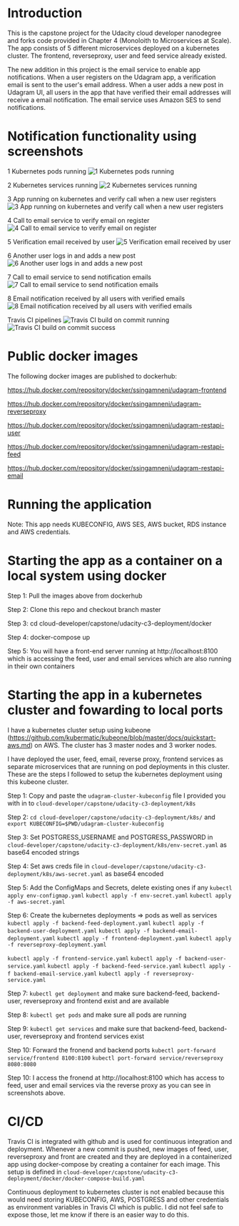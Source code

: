 # Introduction
This is the capstone project for the Udacity cloud developer nanodegree and forks code provided in Chapter 4 (Monoloith to Microservices at Scale).
The app consists of 5 different microservices deployed on a kubernetes cluster. The frontend, reverseproxy, user and feed service already existed.

The new addition in this project is the email service to enable app notifications. 
When a user registers on the Udagram app, a verification email is sent to the user's email address. When a user adds a new post in Udagram UI, all users in the app that have verified their email addresses will receive a email notification. The email service uses Amazon SES to send notifications.

# Notification functionality using screenshots
1 Kubernetes pods running
![1 Kubernetes pods running](1_kubernetes_pods.png)

2 Kubernetes services running
![2 Kubernetes services running](2_kubernetes_services.png)

3 App running on kubernetes and verify call when a new user registers
![3 App running on kubernetes and verify call when a new user registers](3_RegisteringANewUser.png)

4 Call to email service to verify email on register
![4 Call to email service to verify email on register](4_VerifyEmailOnRegister.png)

5 Verification email received by user
![5 Verification email received by user](5_Verification_email_received.png)

6 Another user logs in and adds a new post
![6 Another user logs in and adds a new post](6_AddingANewPost.png)

7 Call to email service to send notification emails
![7 Call to email service to send notification emails](7_EmailServicePost.png)

8 Email notification received by all users with verified emails
![8 Email notification received by all users with verified emails](8_NotificationEmailReceived.png)

Travis CI pipelines
![Travis CI build on commit running](TravisCI_1.png)
![Travis CI build on commit success](TravisCI_2.png)


# Public docker images
The following docker images are published to dockerhub: 

https://hub.docker.com/repository/docker/ssingamneni/udagram-frontend

https://hub.docker.com/repository/docker/ssingamneni/udagram-reverseproxy

https://hub.docker.com/repository/docker/ssingamneni/udagram-restapi-user

https://hub.docker.com/repository/docker/ssingamneni/udagram-restapi-feed

https://hub.docker.com/repository/docker/ssingamneni/udagram-restapi-email

# Running the application

Note: This app needs KUBECONFIG, AWS SES, AWS bucket, RDS instance and AWS credentials.

# Starting the app as a container on a local system using docker
Step 1: Pull the images above from dockerhub

Step 2: Clone this repo and checkout branch master

Step 3: cd cloud-developer/capstone/udacity-c3-deployment/docker

Step 4: docker-compose up

Step 5: You will have a front-end server running at http://localhost:8100 which is accessing the feed, user and email services which are also running in their own containers


# Starting the app in a kubernetes cluster and fowarding to local ports

I have a kubernetes cluster setup using kubeone (https://github.com/kubermatic/kubeone/blob/master/docs/quickstart-aws.md) on AWS. The cluster has 3 master nodes and 3 worker nodes.

I have deployed the user, feed, email, reverse proxy, frontend services as separate microservices that are running on pod deployments in this cluster. These are the steps I followed to setup the kubernetes deployment using this kubeone cluster.

Step 1: Copy and paste the `udagram-cluster-kubeconfig` file I provided you with in to `cloud-developer/capstone/udacity-c3-deployment/k8s`

Step 2: `cd cloud-developer/capstone/udacity-c3-deployment/k8s/` and `export KUBECONFIG=$PWD/udagram-cluster-kubeconfig`

Step 3: Set POSTGRESS_USERNAME and POSTGRESS_PASSWORD in `cloud-developer/capstone/udacity-c3-deployment/k8s/env-secret.yaml` as base64 encoded strings

Step 4: Set aws creds file in `cloud-developer/capstone/udacity-c3-deployment/k8s/aws-secret.yaml` as base64 encoded

Step 5: Add the ConfigMaps and Secrets, delete existing ones if any
`kubectl apply env-configmap.yaml`
`kubectl apply -f env-secret.yaml`
`kubectl apply -f aws-secret.yaml`

Step 6: Create the kubernetes deployments => pods as well as services
`kubectl apply -f backend-feed-deployment.yaml`
`kubectl apply -f backend-user-deployment.yaml`
`kubectl apply -f backend-email-deployment.yaml`
`kubectl apply -f frontend-deployment.yaml`
`kubectl apply -f reverseproxy-deployment.yaml`

`kubectl apply -f frontend-service.yaml`
`kubectl apply -f backend-user-service.yaml`
`kubectl apply -f backend-feed-service.yaml`
`kubectl apply -f backend-email-service.yaml`
`kubectl apply -f reverseproxy-service.yaml` 

Step 7: `kubectl get deployment` and make sure backend-feed, backend-user, reverseproxy and frontend exist and are available

Step 8: `kubectl get pods` and make sure all pods are running

Step 9: `kubectl get services` and make sure that backend-feed, backend-user, reverseproxy and frontend services exist

Step 10: Forward the fronend and backend ports
`kubectl port-forward service/frontend 8100:8100`
`kubectl port-forward service/reverseproxy 8080:8080`

Step 10: I access the fronend at http://localhost:8100 which has access to feed, user and email services via the reverse proxy as you can see in screenshots above.

# CI/CD 

Travis CI is integrated with github and is used for continuous integration and deployment. Whenever a new commit is pushed, new images of feed, user, reverseproxy and front are created and they are deployed in a containerized app using docker-compose by creating a container for each image. 
This setup is defined in `cloud-developer/capstone/udacity-c3-deployment/docker/docker-compose-build.yaml`

Continuous deployment to kubernetes cluster is not enabled because this would need storing KUBECONFIG, AWS, POSTGRESS and other credentials as environment variables in Travis CI which is public. I did not feel safe to expose those, let me know if there is an easier way to do this.



